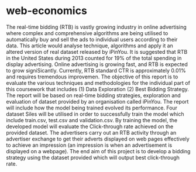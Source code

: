 # web-economics
The real-time bidding (RTB) is vastly growing industry
in online advertising where complex and comprehensive
algorithms are being utilised to automatically buy and
sell the ads to individual users according to their data. 
This article would analyse technique,
algorithms and apply it an altered version of real dataset
released by iPinYou. It is suggested that RTB in the
United States during 2013 counted for 19% of the total
spending in display advertising.
Online advertising is growing fast, and RTB is expected
to grow signiSicantly. Currently, RTB standard CTR is
approximately 0.01% and requires tremendous
improvemen. The objective of this
report is to evaluate the various techniques and
methodologies for the individual part of this coursework
that includes (1) Data Exploration (2) Best Bidding
Strategy. The report will be based on real-time bidding
strategies, exploration and evaluation of dataset
provided by an organisation called iPinYou. The report
will include how the model being trained evolved its
performance. Four dataset Siles will be utilised in order
to successfully train the model which include train.csv,
test.csv and validation.csv.
By training the model, the developed model will evaluate
the Click-through rate achieved on the provided dataset.
The advertisers carry out an RTB activity through an
advertiser exchange to get their adverts displayed on
web pages effectively to achieve an impression (an
impression is when an advertisement is displayed on a
webpage). The end aim of this project is to develop a
bidding strategy using the dataset provided which will
output best click-through rate.
